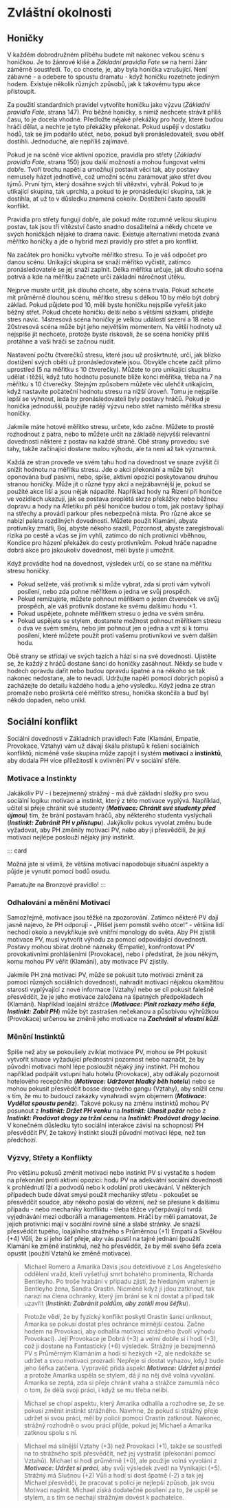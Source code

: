 # Zvláštní okolnosti
  
  
## Honičky
  
V každém dobrodružném příběhu budete mít nakonec velkou scénu s honičkou. Je to žánrové klišé a *Základní pravidla Fate* se na herní žánr záměrně soustředí. To, co chcete, je, aby byla honička vzrušující. Není zábavné - a odebere to spoustu dramatu - když honičku rozetnete jediným hodem. Existuje několik různých způsobů, jak k takovému typu akce přistoupit.
  
Za použití standardních pravidel vytvoříte honičku jako výzvu (*Základní pravidla Fate*, strana 147). Pro běžné honičky, s nimiž nechcete strávit příliš času, to je docela vhodné. Předložte nějaké překážky pro hody, které budou hráči dělat, a nechte je tyto překážky překonat. Pokud uspějí v dostatku hodů, tak se jim podařilo utéct, nebo, pokud byli pronásledovateli, svou oběť dostihli. Jednoduché, ale nepříliš zajímavé.
  
Pokud je na scéně více aktivní opozice, pravidla pro střety (*Základní pravidla Fate*, strana 150) jsou další možností a mohou fungovat velmi dobře. Tvoří trochu napětí a umožňují postavit věci tak, aby postavy nemusely házet jednotlivě, což umožní scénu zarámovat jako střet dvou týmů. První tým, který dosáhne svých tří vítězství, vyhrál. Pokud to je utíkající skupina, tak uprchla, a pokud to je pronásledující skupina, tak je dostihla, ať už to v důsledku znamená cokoliv. Dostižení často spouští konflikt.
  
Pravidla pro střety fungují dobře, ale pokud máte rozumně velkou skupinu postav, tak jsou tři vítězství často snadno dosažitelná a někdy chcete ve svých honičkách nějaké to drama navíc. Existuje alternativní metoda zvaná měřítko honičky a jde o hybrid mezi pravidly pro střet a pro konflikt.
  
Na začátek pro honičku vytvořte měřítko stresu. To je váš odpočet pro danou scénu. Unikající skupina se snaží měřítko vyčistit, zatímco pronásledovatelé se jej snaží zaplnit. Délka měřítka určuje, jak dlouho scéna potrvá a kde na měřítku začnete určí základní náročnost útěku.
  
Nejprve musíte určit, jak dlouho chcete, aby scéna trvala. Pokud schcete mít průměrně dlouhou scénu, měřítko stresu s délkou 10 by mělo být dobrý základ. Pokud půjdete pod 10, měli byste honičku nejspíše vyřešit jako běžný střet. Pokud chcete honičku delší nebo s většími sázkami, přidejte stres navíc. 14stresová scéna honičky je velkou událostí sezení a 18 nebo 20stresová scéna může být jeho největším momentem. Na větší hodnoty už nejspíše jít nechcete, protože byste riskovali, že se scéna honičky příliš protáhne a vaši hráči se začnou nudit.
  
Nastavení počtu čtverečků stresu, které jsou už proškrtnuté, určí, jak blízko dostižení svých obětí už pronásledovatelé jsou. Obvykle chcete začít přímo uprostřed (5 na měřítku s 10 čtverečky). Můžete to pro unikající skupinu udělat i těžší, když tuto hodnotu posunete blíže konci měřítka, třeba na 7 na měřítku s 10 čtverečky. Stejným způsobem můžete věc ulehčit utíkajícím, když nastavíte počáteční hodnotu stresu na nižší úroveň. Tomu je nejspíše lepší se vyhnout, leda by pronásledovateli byly postavy hráčů. Pokud je honička jednodušší, použijte raději výzvu nebo střet namísto měřítka stresu honičky.
  
Jakmile máte hotové měřítko stresu, určete, kdo začne. Můžete to prostě rozhodnout z patra, nebo to můžete určit na základě nejvyšší relevantní dovednosti některé z postav na každé straně. Obě strany provedou své tahy, takže začínající dostane malou výhodu, ale ta není až tak významná.
  
Každá ze stran provede ve svém tahu hod na dovednost ve snaze zvýšit či snížit hodnotu na měřítku stresu. Jde o akci překonání a může být oponována buď pasivní, nebo, spíše, aktivní opozicí poskytovanou druhou stranou honičky. Může jít o různé typy akcí a nejzábavnější je, pokud se použité akce liší a jsou nějak nápadité. Například hody na Řízení při honičce ve vozidlech ukazují, jak se postava proplétá skrze překážky nebo běžnou dopravu a hody na Atletiku při pěší honičce budou o tom, jak postavy šplhají na střechy a provádí parkour přes nebezpečná místa. Pro různé akce se nabízí paleta rozdílných dovedností. Můžete použít Klamání, abyste protivníky zmátli, Boj, abyste někoho srazili, Pozornost, abyste zaregistrovali rizika po cestě a včas se jim vyhli, zatímco do nich protivníci vběhnou, Kondice pro házení překážek do cesty protivníkům. Pokud hráče napadne dobrá akce pro jakoukoliv dovednost, měli byste ji umožnit.
  
Když provádíte hod na dovednost, výsledek určí, co se stane na měřítku stresu honičky.
  
* Pokud selžete, váš protivník si může vybrat, zda si proti vám vytvoří posílení, nebo zda pohne měřítkem o jedna ve svůj prospěch.
* Pokud remízujete, můžete pohnout měřítkem o jeden čtvereček ve svůj prospěch, ale váš protivník dostane ke svému dalšímu hodu +1.
* Pokud uspějete, pohnete měřítkem stresu o jedna ve svém směru.
* Pokud uspějete se stylem, dostanete možnost pohnout měřítkem stresu o dva ve svém směru, nebo jím pohnout jen o jedna a vzít si k tomu posílení, které můžete použít proti vašemu protivníkovi ve svém dalším hodu.
  
Obě strany se střídají ve svých tazích a hází si na své dovednosti. Ujistěte se, že každý z hráčů dostane šanci do honičky zasáhnout. Někdy se bude v hodech opravdu dařit nebo budou opravdu špatné a na někoho se tak nakonec nedostane, ale to nevadí. Udržujte napětí pomocí dobrých popisů a zacházejte do detailu každého hodu a jeho výsledku. Když jedna ze stran promaže nebo proškrtá celé měřítko stresu, honička skončila a buď byl někdo dopaden, nebo unikl.
  

## Sociální konflikt
  
Sociální dovednosti v Základních pravidlech Fate (Klamání, Empatie, Provokace, Vztahy) vám už dávají škálu přístupů k řešení sociálních konfliktů, nicméně vaše skupina může zapojit i systém **motivací** a **instinktů**, aby dodala PH více příležitostí k ovlivnění PV v sociální sféře.
  
### Motivace a Instinkty
  
Jakákoliv PV - i bezejmenný strážný - má dvě základní složky pro svou sociální logiku: motivaci a instinkt, který z této motivace vyplývá. Například, učitel si přeje chránit své studenty (**_Motivace: Chránit své studenty před újmou_**) tím, že brání postavám hráčů, aby některého studenta vyslýchali (**_Instinkt: Zabránit PH v přístupu_**). Jakýkoliv pokus vyvolat změnu bude vyžadovat, aby PH změnily motivaci PV, nebo aby ji přesvědčili, že její motivaci nejlépe poslouží nějaký jiný instinkt.

::: card

Možná jste si všimli, že většina motivací napodobuje situační aspekty a půjde je vynutit pomocí bodů osudu.
  
Pamatujte na Bronzové pravidlo\!
:::

  
### Odhalování a měnění Motivací
  
Samozřejmě, motivace jsou těžké na zpozorování. Zatímco některé PV dají jasně najevo, že PH odporují - „Přišel jsem pomstít svého otce\!“ - většina lidí nechodí okolo a nevykřikuje své vnitřní monology do světa. Aby PH zjistili motivace PV, musí vytvořit výhodu za pomoci odpovídající dovednosti. Postavy mohou sbírat drobné náznaky (Empatie), konfrontovat PV provokativními prohlášeními (Provokace), nebo i předstírat, že jsou někým, komu mohou PV věřit (Klamání), aby motivace PV zjistily.
  
Jakmile PH zná motivaci PV, může se pokusit tuto motivaci změnit za pomoci různých sociálních dovedností, nahradit motivaci nějakou okamžitou starostí vyplývající z nové informace (Vztahy) nebo se cíl pokusit falešně přesvědčit, že je jeho motivace založena na špatných předpokladech (Klamání). Například loajální strážce (**_Motivace: Plnit rozkazy mého šéfa_**, **_Instinkt: Zabít PH_**) může být zastrašen nečekanou a působivou výhrůžkou (Provokace) určenou ke změně jeho motivace na **_Zachránit si vlastní kůži_**.
  
### Měnění Instinktů
  
Spíše než aby se pokoušely zviklat motivace PV, mohou se PH pokusit vytvořit situace vyžadující přednostní pozornost nebo naznačit, že by původní motivaci mohl lépe posloužit nějaký jiný instinkt. PH mohou například podpálit vstupní halu hotelu (Provokace), aby odlákaly pozornost hotelového recepčního (**_Motivace: Udržovat hladký běh hotelu_**) nebo se mohou pokusit přesvědčit bosse drogového gangu (Vztahy), aby snížil cenu s tím, že mu to budoucí zakázky vynahradí svým objemem (**_Motivace: Vydělat spoustu peněz_**). Takové pokusy na změnu instinktů mohou PV posunout z **_Instinkt: Držet PH venku_** na **_Instinkt: Uhasit požár_** nebo z **_Instinkt: Prodávat drogy za tržní cenu_** na **_Instinkt: Prodávat drogy lacino_**. V konečném důsledku tyto sociální interakce závisí na schopnosti PH přesvědčit PV, že takový instinkt slouží původní motivaci lépe, než ten předchozí.
  
### Výzvy, Střety a Konflikty
  
Pro většinu pokusů změnit motivaci nebo instinkt PV si vystačíte s hodem na překonání proti aktivní opozici: hodu PV na adekvátní sociální dovednosti k prohlédnutí lží a podvodů nebo k odolání proti ukecávání. V některých případech bude dávat smysl použít mechaniky střetu - pokoušet se přesvědčit soudce, aby někoho poslal do vězení, než se přesune k dalšímu případu - nebo mechaniky konfliktu - třeba těžce vyčerpávající tvrdá vyjednávání mezi odboráři a managementem. Hráči by měli pamatovat, že jejich protivníci mají v sociální rovině silné a slabé stránky. Je snazší přesvědčit tupého, loajálního strážného s Průměrnou (+1) Empatií a Skvělou (+4) Vůlí, že si jeho šéf přeje, aby vás pustil na tajné jednání (použití Klamání ke změně instinktu), než ho přesvědčit, že by měl svého šéfa zcela opustit (použití Vztahů ke změně motivace).
  

> Michael Romero a Amarika Davis jsou detektivové z Los Angeleského oddělení vražd, kteří vyšetřují smrt bohatého prominenta, Richarda Bentleyho. Po troše hrabání v případu zjistí, že hledaným vrahem je Bentleyho žena, Sandra Orastin. Nicméně když ji jdou zatknout, tak narazí na člena ochranky, který jim brání se k ní dostat a případ tak uzavřít (***Instinkt: Zabránit poldům, aby zatkli mou šéfku***).

> Protože vědí, že by fyzický konflikt poskytl Orastin šanci uniknout, Amarika se pokusí dostat přes ochránce mírnější cestou. Začne hodem na Provokaci, aby odhalila motivaci strážného (tvoří výhodu Provokací). Její Provokace je Dobrá (+3) a velmi dobře si i hodí (+3), což ji dostane na Fantastický (+6) výsledek. Strážný je bezejmenná PV s Průměrným Klamáním a hodí si hezkých +2, ale nedokáže se udržet a svou motivaci prozradí: Nepřeje si dostat vyhazov, když bude jeho šéfka zatčena. Vypravěč přidá aspekt ***Motivace: Udržet si práci*** a protože Amarika uspěla se stylem, dá jí na něj dvě volná vyvolání. Amarika se zeptá, zda si přeje chránit vraha a strážce zamumlá něco o tom, že dělá svoji práci, i když se mu třeba nelíbí.

> Michael se chopí aspektu, který Amarika odhalila a rozhodne se, že se pokusí změnit instinkt strážného. Navrhne, že pokud si strážný přeje udržet si svou práci, měl by policii pomoci Orastin zatknout. Nakonec, strážný rozhodně o svou práci příjde, pokud jej Michael a Amarika zatknou spolu s ní.

> Michael má silnější Vztahy (+3) než Provokaci (+1), takže se soustředí na to strážného spíš přesvědčit, než jej vystrašit (překonání pomocí Vztahů). Michael si hodí průměrně (+0), ale použije volná vyvolání z ***Motivace: Udržet si práci***, aby svůj výsledek zvedl na Vynikající (+5). Strážný má Slušnou (+2) Vůli a hodí si dost špatně (-2) a tak jej Michael přesvědčí, že pracovat s policí je nejlepší způsob, jak svou Motivaci naplnit. Michael získá dodatečné posílení za to, že uspěl se stylem, a s tím se nechají strážným dovést k pachatelce.

